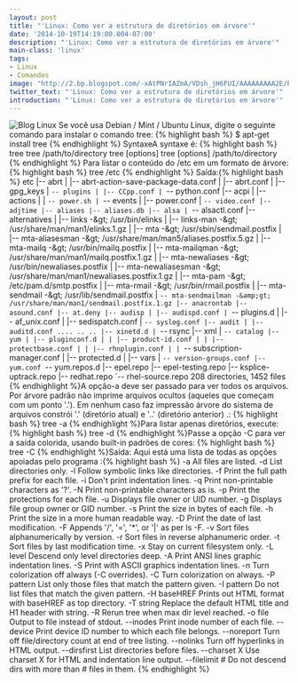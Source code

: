 ```yaml
---
layout: post
title: "'Linux: Como ver a estrutura de diretórios em árvore'"
date: '2014-10-19T14:19:00.004-07:00'
description: "'Linux: Como ver a estrutura de diretórios em árvore'"
main-class: 'linux'
tags:
- Linux
- Comandos
image: "http://2.bp.blogspot.com/-xAtPNrIAZmA/VDsh_jH6FUI/AAAAAAAAA2E/PFi8dPvlGH8/s72-c/new-logo-tr.png"
twitter_text: "'Linux: Como ver a estrutura de diretórios em árvore'"
introduction: "'Linux: Como ver a estrutura de diretórios em árvore'"
---
```

![Blog Linux](http://2.bp.blogspot.com/-xAtPNrIAZmA/VDsh_jH6FUI/AAAAAAAAA2E/PFi8dPvlGH8/s285/new-logo-tr.png "Blog Linux")
Se você usa Debian / Mint / Ubuntu Linux, digite o seguinte comando para instalar o comando tree:
{% highlight bash %}
$ apt-get install tree
{% endhighlight %}
SyntaxeA syntaxe é:
{% highlight bash %}
 tree 
 tree /path/to/directory 
 tree [options]
 tree [options] /path/to/directory 
{% endhighlight %}
Para listar o conteúdo do /etc em um formato de árvore:
{% highlight bash %}
 tree /etc 
{% endhighlight %}
Saída:{% highlight bash %}
etc
|-- abrt
| |-- abrt-action-save-package-data.conf
| |-- abrt.conf
| |-- gpg_keys
| `-- plugins
| |-- CCpp.conf
| `-- python.conf
|-- acpi
| |-- actions
| | `-- power.sh
| `-- events
| |-- power.conf
| `-- video.conf
|-- adjtime
|-- aliases
|-- aliases.db
|-- alsa
| `-- alsactl.conf
|-- alternatives
| |-- links -&amp;gt; /usr/bin/elinks
| |-- links-man -&amp;gt; /usr/share/man/man1/elinks.1.gz
| |-- mta -&amp;gt; /usr/sbin/sendmail.postfix
| |-- mta-aliasesman -&amp;gt; /usr/share/man/man5/aliases.postfix.5.gz
| |-- mta-mailq -&amp;gt; /usr/bin/mailq.postfix
| |-- mta-mailqman -&amp;gt; /usr/share/man/man1/mailq.postfix.1.gz
| |-- mta-newaliases -&amp;gt; /usr/bin/newaliases.postfix
| |-- mta-newaliasesman -&amp;gt; /usr/share/man/man1/newaliases.postfix.1.gz
| |-- mta-pam -&amp;gt; /etc/pam.d/smtp.postfix
| |-- mta-rmail -&amp;gt; /usr/bin/rmail.postfix
| |-- mta-sendmail -&amp;gt; /usr/lib/sendmail.postfix
| `-- mta-sendmailman -&amp;gt; /usr/share/man/man1/sendmail.postfix.1.gz
|-- anacrontab
|-- asound.conf
|-- at.deny
|-- audisp
| |-- audispd.conf
| `-- plugins.d
| |-- af_unix.conf
| |-- sedispatch.conf
| `-- syslog.conf
|-- audit
| |-- auditd.conf
....
..
..
|-- xinetd.d
| `-- rsync
|-- xml
| `-- catalog
|-- yum
| |-- pluginconf.d
| | |-- product-id.conf
| | |-- protectbase.conf
| | |-- rhnplugin.conf
| | `-- subscription-manager.conf
| |-- protected.d
| |-- vars
| `-- version-groups.conf
|-- yum.conf
`-- yum.repos.d
 |-- epel.repo
 |-- epel-testing.repo
 |-- ksplice-uptrack.repo
 |-- redhat.repo
 `-- rhel-source.repo
208 directories, 1452 files
{% endhighlight %}A opção-a deve ser passado para ver todos os arquivos. Por árvore padrão não imprime arquivos ocultos (aqueles que começam com um ponto '.'). Em nenhum caso faz impressão árvore do sistema de arquivos constrói '.' (diretório atual) e '..' (diretório anterior) .:
{% highlight bash %}
 tree -a 
{% endhighlight %}Para listar apenas diretórios, execute:
{% highlight bash %}
 tree -d 
{% endhighlight %}Passe a opção -C para ver a saída colorida, usando built-in padrões de cores:
{% highlight bash %}
 tree -C 
{% endhighlight %}Saída:
Aqui está uma lista de todas as opções apoiadas pelo programa :{% highlight bash %}
 -a All files are listed.
 -d List directories only.
 -l Follow symbolic links like directories.
 -f Print the full path prefix for each file.
 -i Don't print indentation lines.
 -q Print non-printable characters as '?'.
 -N Print non-printable characters as is.
 -p Print the protections for each file.
 -u Displays file owner or UID number.
 -g Displays file group owner or GID number.
 -s Print the size in bytes of each file.
 -h Print the size in a more human readable way.
 -D Print the date of last modification.
 -F Appends '/', '=', '*', or '|' as per ls -F.
 -v Sort files alphanumerically by version.
 -r Sort files in reverse alphanumeric order.
 -t Sort files by last modification time.
 -x Stay on current filesystem only.
 -L level Descend only level directories deep.
 -A Print ANSI lines graphic indentation lines.
 -S Print with ASCII graphics indentation lines.
 -n Turn colorization off always (-C overrides).
 -C Turn colorization on always.
 -P pattern List only those files that match the pattern given.
 -I pattern Do not list files that match the given pattern.
 -H baseHREF Prints out HTML format with baseHREF as top directory.
 -T string Replace the default HTML title and H1 header with string.
 -R Rerun tree when max dir level reached.
 -o file Output to file instead of stdout.
 --inodes Print inode number of each file.
 --device Print device ID number to which each file belongs.
 --noreport Turn off file/directory count at end of tree listing.
 --nolinks Turn off hyperlinks in HTML output.
 --dirsfirst List directories before files.
 --charset X Use charset X for HTML and indentation line output.
 --filelimit # Do not descend dirs with more than # files in them.
{% endhighlight %}
